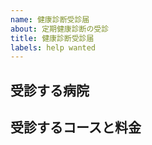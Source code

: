 ```yaml
---
name: 健康診断受診届
about: 定期健康診断の受診
title: 健康診断受診届
labels: help wanted
---
```


<!--
このように囲まれている部分は編集時のみ見えるようになっています
「#」で始まる行は見出しです
同じように囲まれた説明文を読みながら
囲まれていない部分に文章を入力してください
-->

## 受診する病院

<!--
受診する病院の病院名、url、住所等を入力してください 
（例）
霞が関ビル診療所
https://kasumigaseki.kenkoigaku.or.jp/
〒100-6003 東京都千代田区霞が関3-2-5
-->

## 受診するコースと料金

<!--
病院が用意しているコースのうち、受診するコースとその料金を入力してください
（例）定期健康診断A 11,000円
（例）生活習慣病健康診断 27,500円
（例）採用時健康診断 11,000円
（例）
- 定期健康診断A 11,000円
- 子宮頚がん検査 5,500円
-->
